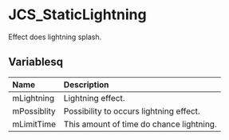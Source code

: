 # JCS_StaticLightning

Effect does lightning splash.

## Variablesq

| Name        | Description                              |
|:------------|:-----------------------------------------|
| mLightning  | Lightning effect.                        |
| mPossiblity | Possibility to occurs lightning effect.  |
| mLimitTime  | This amount of time do chance lightning. |
